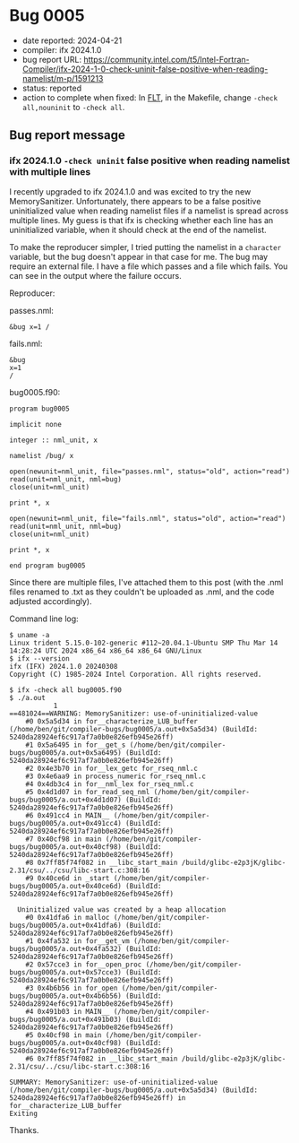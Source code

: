 # Bug 0005

- date reported: 2024-04-21
- compiler: ifx 2024.1.0
- bug report URL: <https://community.intel.com/t5/Intel-Fortran-Compiler/ifx-2024-1-0-check-uninit-false-positive-when-reading-namelist/m-p/1591213>
- status: reported
- action to complete when fixed: In [FLT](https://github.com/btrettel/flt), in the Makefile, change `-check all,nouninit` to `-check all`.

## Bug report message

### ifx 2024.1.0 `-check uninit` false positive when reading namelist with multiple lines

I recently upgraded to ifx 2024.1.0 and was excited to try the new MemorySanitizer. Unfortunately, there appears to be a false positive uninitialized value when reading namelist files if a namelist is spread across multiple lines. My guess is that ifx is checking whether each line has an uninitialized variable, when it should check at the end of the namelist.

To make the reproducer simpler, I tried putting the namelist in a `character` variable, but the bug doesn't appear in that case for me. The bug may require an external file. I have a file which passes and a file which fails. You can see in the output where the failure occurs.

Reproducer:

passes.nml:

    &bug x=1 /

fails.nml:

    &bug
    x=1
    /

bug0005.f90:

    program bug0005

    implicit none

    integer :: nml_unit, x

    namelist /bug/ x

    open(newunit=nml_unit, file="passes.nml", status="old", action="read")
    read(unit=nml_unit, nml=bug)
    close(unit=nml_unit)

    print *, x

    open(newunit=nml_unit, file="fails.nml", status="old", action="read")
    read(unit=nml_unit, nml=bug)
    close(unit=nml_unit)

    print *, x

    end program bug0005

Since there are multiple files, I've attached them to this post (with the .nml files renamed to .txt as they couldn't be uploaded as .nml, and the code adjusted accordingly).

Command line log:

    $ uname -a
    Linux trident 5.15.0-102-generic #112~20.04.1-Ubuntu SMP Thu Mar 14 14:28:24 UTC 2024 x86_64 x86_64 x86_64 GNU/Linux
    $ ifx --version
    ifx (IFX) 2024.1.0 20240308
    Copyright (C) 1985-2024 Intel Corporation. All rights reserved.
    
    $ ifx -check all bug0005.f90
    $ ./a.out
               1
    ==481024==WARNING: MemorySanitizer: use-of-uninitialized-value
        #0 0x5a5d34 in for__characterize_LUB_buffer (/home/ben/git/compiler-bugs/bug0005/a.out+0x5a5d34) (BuildId: 5240da28924ef6c917af7a0b0e826efb945e26ff)
        #1 0x5a6495 in for__get_s (/home/ben/git/compiler-bugs/bug0005/a.out+0x5a6495) (BuildId: 5240da28924ef6c917af7a0b0e826efb945e26ff)
        #2 0x4e3b70 in for__lex_getc for_rseq_nml.c
        #3 0x4e6aa9 in process_numeric for_rseq_nml.c
        #4 0x4db3c4 in for__nml_lex for_rseq_nml.c
        #5 0x4d1d07 in for_read_seq_nml (/home/ben/git/compiler-bugs/bug0005/a.out+0x4d1d07) (BuildId: 5240da28924ef6c917af7a0b0e826efb945e26ff)
        #6 0x491cc4 in MAIN__ (/home/ben/git/compiler-bugs/bug0005/a.out+0x491cc4) (BuildId: 5240da28924ef6c917af7a0b0e826efb945e26ff)
        #7 0x40cf98 in main (/home/ben/git/compiler-bugs/bug0005/a.out+0x40cf98) (BuildId: 5240da28924ef6c917af7a0b0e826efb945e26ff)
        #8 0x7ff85f74f082 in __libc_start_main /build/glibc-e2p3jK/glibc-2.31/csu/../csu/libc-start.c:308:16
        #9 0x40ce6d in _start (/home/ben/git/compiler-bugs/bug0005/a.out+0x40ce6d) (BuildId: 5240da28924ef6c917af7a0b0e826efb945e26ff)

      Uninitialized value was created by a heap allocation
        #0 0x41dfa6 in malloc (/home/ben/git/compiler-bugs/bug0005/a.out+0x41dfa6) (BuildId: 5240da28924ef6c917af7a0b0e826efb945e26ff)
        #1 0x4fa532 in for__get_vm (/home/ben/git/compiler-bugs/bug0005/a.out+0x4fa532) (BuildId: 5240da28924ef6c917af7a0b0e826efb945e26ff)
        #2 0x57cce3 in for__open_proc (/home/ben/git/compiler-bugs/bug0005/a.out+0x57cce3) (BuildId: 5240da28924ef6c917af7a0b0e826efb945e26ff)
        #3 0x4b6b56 in for_open (/home/ben/git/compiler-bugs/bug0005/a.out+0x4b6b56) (BuildId: 5240da28924ef6c917af7a0b0e826efb945e26ff)
        #4 0x491b03 in MAIN__ (/home/ben/git/compiler-bugs/bug0005/a.out+0x491b03) (BuildId: 5240da28924ef6c917af7a0b0e826efb945e26ff)
        #5 0x40cf98 in main (/home/ben/git/compiler-bugs/bug0005/a.out+0x40cf98) (BuildId: 5240da28924ef6c917af7a0b0e826efb945e26ff)
        #6 0x7ff85f74f082 in __libc_start_main /build/glibc-e2p3jK/glibc-2.31/csu/../csu/libc-start.c:308:16

    SUMMARY: MemorySanitizer: use-of-uninitialized-value (/home/ben/git/compiler-bugs/bug0005/a.out+0x5a5d34) (BuildId: 5240da28924ef6c917af7a0b0e826efb945e26ff) in for__characterize_LUB_buffer
    Exiting

Thanks.
